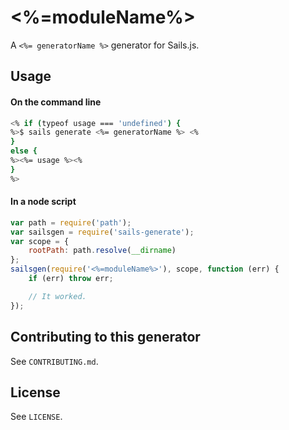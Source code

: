 # <%=moduleName%>

A `<%= generatorName %>` generator for Sails.js.


## Usage

#### On the command line

```sh
<% if (typeof usage === 'undefined') {
%>$ sails generate <%= generatorName %> <%
}
else {
%><%= usage %><%
}
%>
```

#### In a node script

```javascript
var path = require('path');
var sailsgen = require('sails-generate');
var scope = {
	rootPath: path.resolve(__dirname)
};
sailsgen(require('<%=moduleName%>'), scope, function (err) {
	if (err) throw err;

	// It worked.
});
```


## Contributing to this generator

See `CONTRIBUTING.md`.

## License

See `LICENSE`.


